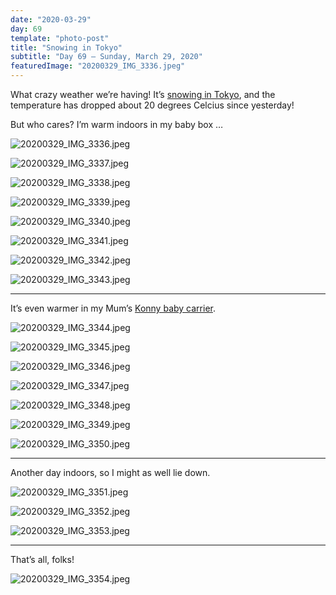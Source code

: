 ```yaml
---
date: "2020-03-29"
day: 69
template: "photo-post"
title: "Snowing in Tokyo"
subtitle: "Day 69 – Sunday, March 29, 2020"
featuredImage: "20200329_IMG_3336.jpeg"
---
```


What crazy weather we’re having! It’s <a href="https://english.kyodonews.net/news/2020/03/46a302eb9b64-out-of-season-snow-falls-in-tokyo-areas.html">snowing in Tokyo</a>, and the temperature has dropped about 20 degrees Celcius since yesterday!

But who cares? I’m warm indoors in my baby box …

![20200329_IMG_3336.jpeg](20200329_IMG_3336.jpeg)

![20200329_IMG_3337.jpeg](20200329_IMG_3337.jpeg)

![20200329_IMG_3338.jpeg](20200329_IMG_3338.jpeg)

![20200329_IMG_3339.jpeg](20200329_IMG_3339.jpeg)

![20200329_IMG_3340.jpeg](20200329_IMG_3340.jpeg)

![20200329_IMG_3341.jpeg](20200329_IMG_3341.jpeg)

![20200329_IMG_3342.jpeg](20200329_IMG_3342.jpeg)

![20200329_IMG_3343.jpeg](20200329_IMG_3343.jpeg)

<hr />

It’s even warmer in my Mum’s <a href="https://konnybaby.com/">Konny baby carrier</a>.

![20200329_IMG_3344.jpeg](20200329_IMG_3344.jpeg)

![20200329_IMG_3345.jpeg](20200329_IMG_3345.jpeg)

![20200329_IMG_3346.jpeg](20200329_IMG_3346.jpeg)

![20200329_IMG_3347.jpeg](20200329_IMG_3347.jpeg)

![20200329_IMG_3348.jpeg](20200329_IMG_3348.jpeg)

![20200329_IMG_3349.jpeg](20200329_IMG_3349.jpeg)

![20200329_IMG_3350.jpeg](20200329_IMG_3350.jpeg)

<hr />

Another day indoors, so I might as well lie down.

![20200329_IMG_3351.jpeg](20200329_IMG_3351.jpeg)

![20200329_IMG_3352.jpeg](20200329_IMG_3352.jpeg)

![20200329_IMG_3353.jpeg](20200329_IMG_3353.jpeg)

<hr />

That’s all, folks!

![20200329_IMG_3354.jpeg](20200329_IMG_3354.jpeg)
